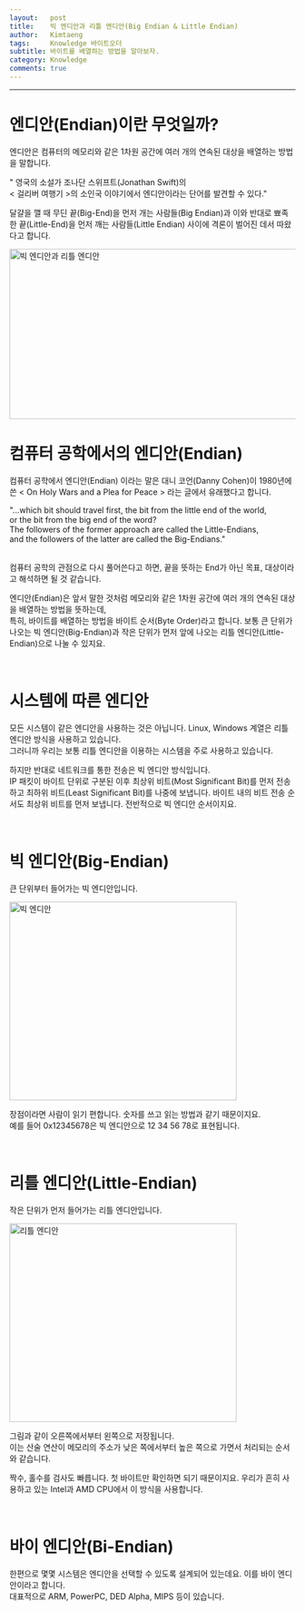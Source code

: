 ```yaml
---
layout:   post
title:    빅 엔디안과 리틀 엔디안(Big Endian & Little Endian)
author:   Kimtaeng
tags: 	  Knowledge 바이트오더
subtitle: 바이트를 배열하는 방법을 알아보자.
category: Knowledge
comments: true
---
```


<hr/>

# 엔디안(Endian)이란 무엇일까?

엔디안은 컴퓨터의 메모리와 같은 1차원 공간에 여러 개의 연속된 대상을 배열하는 방법을 말합니다.<br/>

<div class="post_caption">" 영국의 소설가 조나단 스위프트(Jonathan Swift)의<br/>< 걸리버 여행기 >의 소인국 이야기에서 엔디안이라는 단어를 발견할 수 있다."</div>

달걀을 깰 때 무딘 끝(Big-End)을 먼저 개는 사람들(Big Endian)과 이와 반대로 뾰족한 끝(Little-End)을 먼저 깨는 사람들(Little Endian) 사이에 격론이 벌어진 데서 따왔다고 합니다.

<img class="post_image" src="{{ site.baseurl }}/img/post/2018-01-15-big-endian-little-endian-1.png" width="600" height="300" alt="빅 엔디안과 리틀 엔디안"/>

<br/>

# 컴퓨터 공학에서의 엔디안(Endian)

컴퓨터 공학에서 엔디안(Endian) 이라는 말은 대니 코언(Danny Cohen)이 1980년에 쓴 < On Holy Wars and a Plea for Peace > 라는 글에서 유래했다고 합니다.

<div class="post_caption">
"...which bit should travel first, the bit from the little end of the world,<br/>
or the bit from the big end of the word?<br/>
The followers of the former approach are called the Little-Endians,<br/>
and the followers of the latter are called the Big-Endians."
</div>

<br/>

컴퓨터 공학의 관점으로 다시 풀어쓴다고 하면, 끝을 뜻하는 End가 아닌 목표, 대상이라고 해석하면 될 것 같습니다.

엔디안(Endian)은 앞서 말한 것처럼 메모리와 같은 1차원 공간에 여러 개의 연속된 대상을 배열하는 방법을 뜻하는데,<br/>
특히, 바이트를 배열하는 방법을 바이트 순서(Byte Order)라고 합니다. 
보통 큰 단위가 나오는 빅 엔디안(Big-Endian)과 작은 단위가 먼저 앞에 나오는 리틀 엔디안(Little-Endian)으로 나눌 수 있지요.

<br/>

# 시스템에 따른 엔디안

모든 시스템이 같은 엔디안을 사용하는 것은 아닙니다. Linux, Windows 계열은 리틀 엔디안 방식을 사용하고 있습니다.<br/>
그러니까 우리는 보통 리틀 엔디안을 이용하는 시스템을 주로 사용하고 있습니다.

하지만 반대로 네트워크를 통한 전송은 빅 엔디안 방식입니다.<br/>
IP 패킷이 바이트 단위로 구분된 이후 최상위 비트(Most Significant Bit)를 먼저 전송하고 최하위 비트(Least Significant Bit)를 나중에 보냅니다.
바이트 내의 비트 전송 순서도 최상위 비트를 먼저 보냅니다. 전반적으로 빅 엔디안 순서이지요.

<br/>

# 빅 엔디안(Big-Endian)

큰 단위부터 들어가는 빅 엔디안입니다. 

<img class="post_image" src="{{ site.baseurl }}/img/post/2018-01-15-big-endian-little-endian-2.png" width="400" height="350" alt="빅 엔디안"/>

장점이라면 사람이 읽기 편합니다. 숫자를 쓰고 읽는 방법과 같기 때문이지요.<br/>
예를 들어 0x12345678은 빅 엔디안으로 12 34 56 78로 표현됩니다.

<br/>

# 리틀 엔디안(Little-Endian)

작은 단위가 먼저 들어가는 리틀 엔디안입니다.

<img class="post_image" src="{{ site.baseurl }}/img/post/2018-01-15-big-endian-little-endian-3.png" width="400" height="350" alt="리틀 엔디안"/>

그림과 같이 오른쪽에서부터 왼쪽으로 저장됩니다.<br/>
이는 산술 연산이 메모리의 주소가 낮은 쪽에서부터 높은 쪽으로 가면서 처리되는 순서와 같습니다.

짝수, 홀수를 검사도 빠릅니다. 첫 바이트만 확인하면 되기 때문이지요.
우리가 흔히 사용하고 있는 Intel과 AMD CPU에서 이 방식을 사용합니다.

<br/>

# 바이 엔디안(Bi-Endian)

한편으로 몇몇 시스템은 엔디안을 선택할 수 있도록 설계되어 있는데요. 이를 바이 엔디안이라고 합니다.<br/>
대표적으로 ARM, PowerPC, DED Alpha, MIPS 등이 있습니다.
